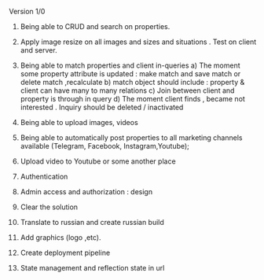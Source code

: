 Version 1/0

1. Being able to CRUD and search on properties.

2. Apply image resize on all images and sizes and situations . Test on client and server.

2. Being able to match properties and client in-queries 
   a) The moment some property attribute is updated : make match and save match or delete match ,recalculate 
   b) match object should include : property  & client can have many to many relations 
   c) Join between client and property is through in query
   d) The moment client finds , became not interested . Inquiry should be deleted / inactivated

3. Being able to upload images, videos
3. Being able to automatically post properties to all marketing channels available (Telegram, Facebook, Instagram,Youtube);
4. Upload video to Youtube or some another place
5. Authentication
6. Admin access and authorization : design 
7. Clear the solution
8. Translate to russian and create russian build
9. Add graphics (logo ,etc).
10. Create deployment pipeline 
11. State management and reflection state in url




